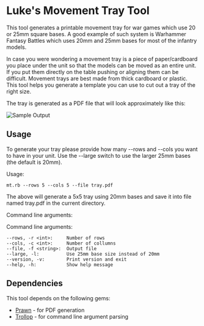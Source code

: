 Luke's Movement Tray Tool
=========================

This tool generates a printable movement tray for war games which
use 20 or 25mm square bases. A good example of such system is
Warhammer Fantasy Battles which uses 20mm and 25mm bases for most of
the infantry models.

In case you were wondering a movement tray is a piece of paper/cardboard
you place under the unit so that the models can be moved as an entire
unit. If you put them directly on the table pushing or aligning them
can be difficult. Movement trays are best made from thick cardboard or
plastic. This tool helps you generate a template you can use to cut
out a tray of the right size. 

The tray is generated as a PDF file that will look approximately like this:

![Sample Output](http://i.imgur.com/o90jRnv.png)

Usage
-----

To generate your tray please provide how many --rows and --cols you
want to have in your unit. Use the --large switch to use the larger
25mm bases (the default is 20mm).

Usage:
    
    mt.rb --rows 5 --cols 5 --file tray.pdf

The above will generate a 5x5 tray using 20mm bases and save it into
file named tray.pdf in the current directory.

Command line arguments:

Command line arguments:

    --rows, -r <int>:     Number of rows
    --cols, -c <int>:     Number of collumns
    --file, -f <string>:  Output file
    --large, -l:          Use 25mm base size instead of 20mm
    --version, -v:        Print version and exit
    --help, -h:           Show help message

Dependencies
------------

This tool depends on the following gems:

* [Prawn][p] - for PDF generation
* [Trollop][t] - for command line argument parsing

[p]: http://prawn.majesticseacreature.com
[t]: http://trollop.rubyforge.org/
